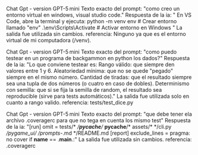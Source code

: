 Chat Gpt - version GPT-5 mini
Texto exacto del prompt: "como creo un entorno virtual en windows, visual studio code."
Respuesta de la ia: " En VS Code, abre la terminal y ejecuta:
python -m venv env       # Crear entorno llamado "env"
.\env\Scripts\Activate    # Activar entorno en Windows "
La salida fue utilizada sin cambios.
referencia: Ninguno ya que es el entorno virtual de mi computadora (/venv).

Chat Gpt - version GPT-5 mini
Texto exacto del prompt: "como puedo testear en un programa de backgammon en python los dados?"
Respuesta de la ia: "Lo que conviene testear es:
Rango válido: que siempre den valores entre 1 y 6.
Aleatoriedad mínima: que no se quede "pegado" siempre en el mismo número.
Cantidad de tiradas: que el resultado siempre sea una tupla de dos números (o cuatro en caso de dobles).
Determinismo con semilla: que si se fija la semilla de random, el resultado sea reproducible (sirve para tests automáticos)."
La salida fue utilizada solo en cuanto a rango valido.
referencia: tests/test_dice.py

Chat Gpt - version GPT-5 mini
Texto exacto del prompt: "que debe tener ela archivo .coveragerc para que no tega en cuenta los mismo test"
Respuesta de la ia: "[run]
omit =
    tests/*
    */__pycache__/*
    __pycache__/*
    assets/*
    */cli.py
    */pygame_ui/*
    */prompts-*.md
    */README.md
[report]
exclude_lines =
    pragma: no cover
    if __name__ == .__main__.:"
La salida fue utilizada sin cambios.
referencia: .coveragerc